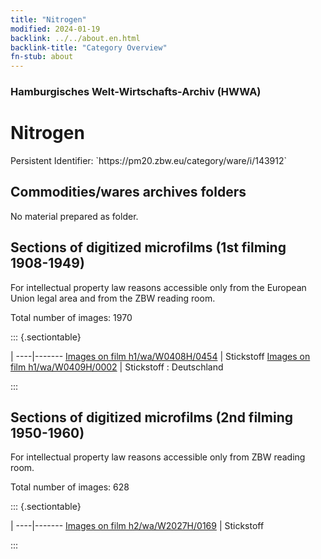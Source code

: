 ```yaml
---
title: "Nitrogen"
modified: 2024-01-19
backlink: ../../about.en.html
backlink-title: "Category Overview"
fn-stub: about
---
```


### Hamburgisches Welt-Wirtschafts-Archiv (HWWA)

# Nitrogen

<div class="hint">Persistent Identifier: `https://pm20.zbw.eu/category/ware/i/143912`</div>







## Commodities/wares archives folders





No material prepared as folder.



<a id="filmsections" />

## Sections of digitized microfilms (1st filming 1908-1949)

<p>For intellectual property law reasons accessible only from the European Union legal area and from the ZBW reading room.</p>



<p>Total number of images: 1970</p>




::: {.sectiontable}

 | 
----|-------
<a class="btn" href="https://pm20.zbw.eu/film/h1/wa/W0408H/0454" rel="nofollow">Images on film h1/wa/W0408H/0454</a> | Stickstoff
<a class="btn" href="https://pm20.zbw.eu/film/h1/wa/W0409H/0002" rel="nofollow">Images on film h1/wa/W0409H/0002</a> | Stickstoff : Deutschland


:::




## Sections of digitized microfilms (2nd filming 1950-1960)

<p>For intellectual property law reasons accessible only from ZBW reading room.</p>



<p>Total number of images: 628</p>




::: {.sectiontable}

 | 
----|-------
<a class="btn" href="https://pm20.zbw.eu/film/h2/wa/W2027H/0169" rel="nofollow">Images on film h2/wa/W2027H/0169</a> | Stickstoff


:::
















